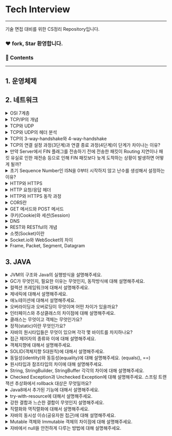 # Tech Interview
---- 
기술 면접 대비를 위한 CS정리 Repository입니다.
### ❤️ fork, Star 환영합니다.  
### 📕 Contents  
----
## 1. 운영체제
## 2. 네트워크
<details>
   <summary> OSI 7계층  </summary>
<br />
</details>
<details>
   <summary> TCP/IP의 개념  </summary>
<br />
</details>
<details>
   <summary> TCP와 UDP  </summary>
<br />
</details>
<details>
   <summary> TCP와 UDP의 헤더 분석  </summary>
<br />
</details>
<details>
   <summary> TCP의 3-way-handshake와 4-way-handshake   </summary>
<br />
</details>
<details>
   <summary> TCP의 연결 설정 과정(3단계)과 연결 종료 과정(4단계)이 단계가 차이나는 이유?</summary>
<br />
</details>
<details>
   <summary> 만약 Server에서 FIN 플래그를 전송하기 전에 전송한 패킷이 Routing 지연이나 패킷 유실로 인한 재전송 등으로 인해 FIN 패킷보다 늦게 도착하는 상황이 발생하면 어떻게 될까? </summary>
<br />
</details>

<details>
   <summary> 초기 Sequence Number인 ISN을 0부터 시작하지 않고 난수를 생성해서 설정하는 이유?  </summary>
<br />
</details>
<details>
   <summary>HTTP와 HTTPS  </summary>
<br />
</details>
<details>
   <summary>HTTP 요청/응답 헤더  </summary>
<br />
</details>
<details>
   <summary>HTTP와 HTTPS 동작 과정  </summary>
<br />
</details>
<details>
   <summary>CORS란  </summary>
<br />
</details>
<details>
   <summary>GET 메서드와 POST 메서드  </summary>
<br />
</details>
<details>
   <summary> 쿠키(Cookie)와 세션(Session) </summary>
<br />
</details>
<details>
   <summary> DNS </summary>
<br />
</details>
<details>
   <summary> REST와 RESTful의 개념 </summary>
<br />
</details>
<details>
   <summary>소켓(Socket)이란  </summary>
<br />
</details>

<details>
   <summary> Socket.io와 WebSocket의 차이 </summary>
<br />
</details>
<details>
   <summary>Frame, Packet, Segment, Datagram </summary>
<br />
</details>

## 3. JAVA
<details>
   <summary> JVM의 구조와 Java의 실행방식을 설명해주세요. </summary>
<br />
</details>

<details>
   <summary> GC가 무엇인지, 필요한 이유는 무엇인지, 동작방식에 대해 설명해주세요. </summary>
<br />
</details>
<details>
   <summary> 컬렉션 프레임워크에 대해서 설명해주세요. </summary>
<br />
</details>
<details>
   <summary> 제네릭에 대해서 설명해주세요. </summary>
<br />
</details>
<details>
   <summary> 애노테이션에 대해서 설명해주세요. </summary>
<br />
</details>
<details>
   <summary> 오버라이딩과 오버로딩이 무엇이며 어떤 차이가 있을까요? </summary>
<br />
</details>
<details>
   <summary> 인터페이스와 추상클래스의 차이점에 대해 설명해주세요. </summary>
<br />
</details>
<details>
   <summary> 클래스는 무엇이고 객체는 무엇인가요? </summary>
<br />
</details>
<details>
   <summary> 정적(static)이란 무엇인가요? </summary>
<br />
</details>
<details>
   <summary> 자바의 원시타입들은 무엇이 있으며 각각 몇 바이트를 차지하나요? </summary>
<br />
</details>
<details>
   <summary> 접근 제어자의 종류와 이에 대해 설명해주세요. </summary>
<br />
</details>
<details>
   <summary> 객체지향에 대해서 설명해주세요. </summary>
<br />
</details>
<details>
   <summary> SOLID(객체지향 5대원칙)에 대해서 설명해주세요. </summary>
<br />
</details>
<details>
   <summary> 동일성(identity)와 동등성(equality)에 대해 설명해주세요. (equals(), ==) </summary>
<br />
</details>
<details>
   <summary> 원시타입과 참조타입의 차이에 대해 설명해주세요. </summary>
<br />
</details>
<details>
   <summary> String, StringBuilder, StringBuffer 각각의 차이에 대해 설명해주세요. </summary>
<br />
</details>
<details>
   <summary> Checked Exception과 Unchecked Exception에 대해 설명해주세요. 스프링 트랜잭션 추상화에서 rollback 대상은 무엇일까요? </summary>
<br />
</details>
<details>
   <summary> Java8에서 추가된 기능에 대해서 설명해주세요. </summary>
<br />
</details>
<details>
   <summary> try-with-resource에 대해서 설명해주세요. </summary>
<br />
</details><details>
   <summary> 강한 결합과 느슨한 결합이 무엇인지 설명해주세요. </summary>
<br />
</details>
<details>
   <summary> 직렬화와 역직렬화에 대해서 설명해주세요. </summary>
<br />
</details>
<details>
   <summary> 자바의 동시성 이슈(공유자원 접근)에 대해 설명해주세요. </summary>
<br />
</details>
<details>
   <summary> Mutable 객체와 Immutable 객체의 차이점에 대해 설명해주세요. </summary>
<br />
</details>
<details>
   <summary> 자바에서 null을 안전하게 다루는 방법에 대해 설명해주세요. </summary>
<br />
</details>
